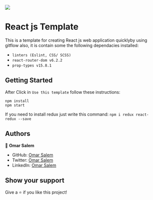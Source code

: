 ![](https://img.shields.io/badge/Microverse-blueviolet)

# React js Template
This is a template for creating React js web application quicklyby using gitflow also, it is contain some the following dependacies installed:
- `linters (Eslint, CSS/ SCSS)`
- `react-router-dom v6.2.2`
- `prop-types v15.8.1`

## Getting Started

After Click in `Use this template` follow these instructions:
```
npm install
npm start
```

If you need to install redux just write this command: `npm i redux react-redux --save`


## Authors

👤 **Omar Salem**

- GitHub: [Omar Salem](https://github.com/omarsalem7)
- Twitter: [Omar Salem](https://twitter.com/Omar80491499)
- LinkedIn: [Omar Salem](https://www.linkedin.com/in/omar-salem-a6945b177/)


## Show your support

Give a ⭐️ if you like this project!
